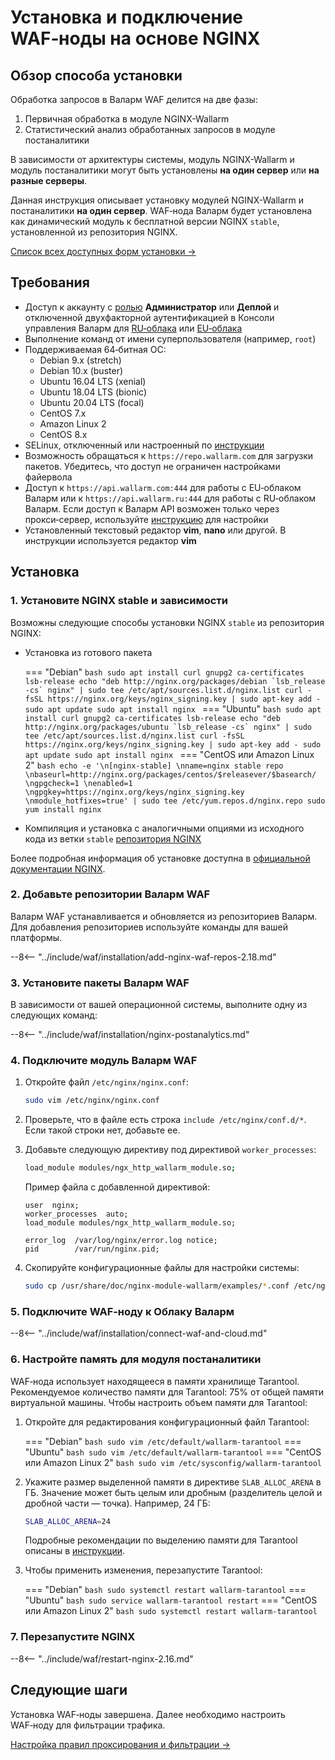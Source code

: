 [img-wl-console-users]:             ../images/check-users.png 
[memory-instr]:                     ../admin-ru/configuration-guides/allocate-resources-for-waf-node.md

# Установка и подключение WAF‑ноды на основе NGINX

## Обзор способа установки

Обработка запросов в Валарм WAF делится на две фазы:

1. Первичная обработка в модуле NGINX-Wallarm
2. Статистический анализ обработанных запросов в модуле постаналитики

В зависимости от архитектуры системы, модуль NGINX-Wallarm и модуль постаналитики могут быть установлены **на один сервер** или **на разные серверы**.

Данная инструкция описывает установку модулей NGINX-Wallarm и постаналитики **на один сервер**. WAF‑нода Валарм будет установлена как динамический модуль к бесплатной версии NGINX `stable`, установленной из репозитория NGINX.

[Список всех доступных форм установки →](../admin-ru/supported-platforms.md)

## Требования

* Доступ к аккаунту с [ролью](../user-guides/settings/users.md) **Администратор** или **Деплой** и отключенной двухфакторной аутентификацией в Консоли управления Валарм для [RU‑облака](https://my.wallarm.ru/) или [EU‑облака](https://my.wallarm.com/)
* Выполнение команд от имени суперпользователя (например, `root`)
* Поддерживаемая 64‑битная ОС:
    * Debian 9.x (stretch)
    * Debian 10.x (buster)
    * Ubuntu 16.04 LTS (xenial)
    * Ubuntu 18.04 LTS (bionic)
    * Ubuntu 20.04 LTS (focal)
    * CentOS 7.x
    * Amazon Linux 2
    * CentOS 8.x
* SELinux, отключенный или настроенный по [инструкции](../admin-ru/configure-selinux.md)
* Возможность обращаться к `https://repo.wallarm.com` для загрузки пакетов. Убедитесь, что доступ не ограничен настройками файервола
* Доступ к `https://api.wallarm.com:444` для работы с EU‑облаком Валарм или к `https://api.wallarm.ru:444` для работы с RU‑облаком Валарм. Если доступ к Валарм API возможен только через прокси‑сервер, используйте [инструкцию](qs-setup-proxy-ru.md) для настройки
* Установленный текстовый редактор **vim**, **nano** или другой. В инструкции используется редактор **vim**

## Установка

### 1. Установите NGINX stable и зависимости

Возможны следующие способы установки NGINX `stable` из репозитория NGINX:

* Установка из готового пакета

    === "Debian"
        ```bash
        sudo apt install curl gnupg2 ca-certificates lsb-release
        echo "deb http://nginx.org/packages/debian `lsb_release -cs` nginx" | sudo tee /etc/apt/sources.list.d/nginx.list
        curl -fsSL https://nginx.org/keys/nginx_signing.key | sudo apt-key add -
        sudo apt update
        sudo apt install nginx
        ```
    === "Ubuntu"
        ```bash
        sudo apt install curl gnupg2 ca-certificates lsb-release
        echo "deb http://nginx.org/packages/ubuntu `lsb_release -cs` nginx" | sudo tee /etc/apt/sources.list.d/nginx.list
        curl -fsSL https://nginx.org/keys/nginx_signing.key | sudo apt-key add -
        sudo apt update
        sudo apt install nginx
        ```
    === "CentOS или Amazon Linux 2"
        ```bash
        echo -e '\n[nginx-stable] \nname=nginx stable repo \nbaseurl=http://nginx.org/packages/centos/$releasever/$basearch/ \ngpgcheck=1 \nenabled=1 \ngpgkey=https://nginx.org/keys/nginx_signing.key \nmodule_hotfixes=true' | sudo tee /etc/yum.repos.d/nginx.repo
        sudo yum install nginx
        ```

* Компиляция и установка с аналогичными опциями из исходного кода из ветки `stable` [репозитория NGINX](https://hg.nginx.org/pkg-oss/branches)

Более подробная информация об установке доступна в [официальной документации NGINX](https://www.nginx.com/resources/admin-guide/installing-nginx-open-source/).

### 2. Добавьте репозитории Валарм WAF

Валарм WAF устанавливается и обновляется из репозиториев Валарм. Для добавления репозиториев используйте команды для вашей платформы.

--8<-- "../include/waf/installation/add-nginx-waf-repos-2.18.md"

### 3. Установите пакеты Валарм WAF

В зависимости от вашей операционной системы, выполните одну из следующих команд:

--8<-- "../include/waf/installation/nginx-postanalytics.md"

### 4. Подключите модуль Валарм WAF

1. Откройте файл `/etc/nginx/nginx.conf`:

    ```bash
    sudo vim /etc/nginx/nginx.conf
    ```
2. Проверьте, что в файле есть строка `include /etc/nginx/conf.d/*`. Если такой строки нет, добавьте ее.
3. Добавьте следующую директиву под директивой `worker_processes`:

    ```bash
    load_module modules/ngx_http_wallarm_module.so;
    ```

    Пример файла с добавленной директивой:

    ```
    user  nginx;
    worker_processes  auto;
    load_module modules/ngx_http_wallarm_module.so;

    error_log  /var/log/nginx/error.log notice;
    pid        /var/run/nginx.pid;
    ```

3. Скопируйте конфигурационные файлы для настройки системы:

    ``` bash
    sudo cp /usr/share/doc/nginx-module-wallarm/examples/*.conf /etc/nginx/conf.d/
    ```

### 5. Подключите WAF‑ноду к Облаку Валарм

--8<-- "../include/waf/installation/connect-waf-and-cloud.md"

### 6. Настройте память для модуля постаналитики

WAF‑нода использует находящееся в памяти хранилище Tarantool. Рекомендуемое количество памяти для Tarantool: 75% от общей памяти виртуальной машины. Чтобы настроить объем памяти для Tarantool:

1. Откройте для редактирования конфигурационный файл Tarantool:

    === "Debian"
        ``` bash
        sudo vim /etc/default/wallarm-tarantool
        ```
    === "Ubuntu"
        ``` bash
        sudo vim /etc/default/wallarm-tarantool
        ```
    === "CentOS или Amazon Linux 2"
        ``` bash
        sudo vim /etc/sysconfig/wallarm-tarantool
        ```
2. Укажите размер выделенной памяти в директиве `SLAB_ALLOC_ARENA` в ГБ. Значение может быть целым или дробным (разделитель целой и дробной части — точка). Например, 24 ГБ:
    
    ```bash
    SLAB_ALLOC_ARENA=24
    ```

    Подробные рекомендации по выделению памяти для Tarantool описаны в [инструкции][memory-instr]. 
3. Чтобы применить изменения, перезапустите Tarantool:

    === "Debian"
        ``` bash
        sudo systemctl restart wallarm-tarantool
        ```
    === "Ubuntu"
        ``` bash
        sudo service wallarm-tarantool restart
        ```
    === "CentOS или Amazon Linux 2"
        ```bash
        sudo systemctl restart wallarm-tarantool
        ```

### 7. Перезапустите NGINX

--8<-- "../include/waf/restart-nginx-2.16.md"

## Следующие шаги

Установка WAF‑ноды завершена. Далее необходимо настроить WAF‑ноду для фильтрации трафика.

[Настройка правил проксирования и фильтрации →](qs-setup-proxy-ru.md)
